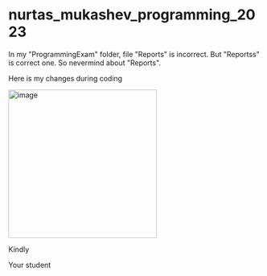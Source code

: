 # nurtas_mukashev_programming_2023

In my "ProgrammingExam" folder, file "Reports" is incorrect. But "Reportss" is correct one. So nevermind about "Reports".



Here is my changes during coding

<img width="295" alt="image" src="https://user-images.githubusercontent.com/70260745/218632899-8185d534-ef03-45fd-9d49-37acb16bddb2.png">





Kindly 

Your student
